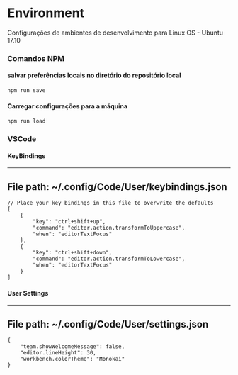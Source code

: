 # Environment
Configurações de ambientes de desenvolvimento para Linux OS - Ubuntu 17.10

### Comandos NPM
#### salvar preferências locais no diretório do repositório local
```
npm run save
```

#### Carregar configurações para a máquina
```
npm run load
```

### VSCode
#### KeyBindings
---
File path: ~/.config/Code/User/keybindings.json
---
```
// Place your key bindings in this file to overwrite the defaults
[
    {
        "key": "ctrl+shift+up",
        "command": "editor.action.transformToUppercase",
        "when": "editorTextFocus"
    },
    {
        "key": "ctrl+shift+down",
        "command": "editor.action.transformToLowercase",
        "when": "editorTextFocus"
    }
]
```

#### User Settings
---
File path: ~/.config/Code/User/settings.json
---
```
{
    "team.showWelcomeMessage": false,
    "editor.lineHeight": 30,
    "workbench.colorTheme": "Monokai"
}
```